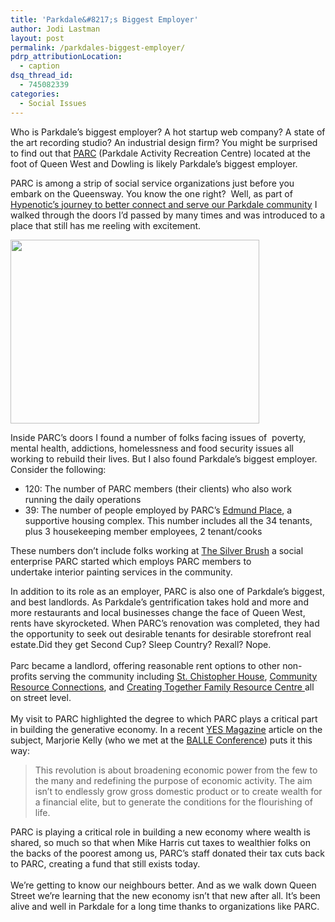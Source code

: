 ```yaml
---
title: 'Parkdale&#8217;s Biggest Employer'
author: Jodi Lastman
layout: post
permalink: /parkdales-biggest-employer/
pdrp_attributionLocation:
  - caption
dsq_thread_id:
  - 745082339
categories:
  - Social Issues
---
```

Who is Parkdale&#8217;s biggest employer? A hot startup web company? A state of the art recording studio? An industrial design firm? You might be surprised to find out that [PARC][1] (Parkdale Activity Recreation Centre) located at the foot of Queen West and Dowling is likely Parkdale&#8217;s biggest employer.

PARC is among a strip of social service organizations just before you embark on the Queensway. You know the one right?  Well, as part of [Hypenotic&#8217;s journey to better connect and serve our Parkdale community][2] I walked through the doors I&#8217;d passed by many times and was introduced to a place that still has me reeling with excitement.

<a href="http://hypenotic.com/meaning-fulmarketing/9434/parkdales-biggest-employer/attachment/screen-shot-2012-06-27-at-10-00-46-am" rel="attachment wp-att-9435"><img class="aligncenter size-full wp-image-9435" title="Screen shot 2012-06-27 at 10.00.46 AM" src="http://hypenotic.com/wordpress/wp-content/uploads/2012/06/Screen-shot-2012-06-27-at-10.00.46-AM.png" alt="" width="398" height="294" /></a>

Inside PARC&#8217;s doors I found a number of folks facing issues of  poverty, mental health, addictions, homelessness and food security issues all working to rebuild their lives. But I also found Parkdale&#8217;s biggest employer. Consider the following:

*   120: The number of PARC members (their clients) who also work running the daily operations
*   39: The number of people employed by PARC&#8217;s [Edmund Place][3], a supportive housing complex. This number includes all the 34 tenants, plus 3 housekeeping member employees, 2 tenant/cooks

These numbers don&#8217;t include folks working at [The Silver Brush][4] a social enterprise PARC started which employs PARC members to undertake interior painting services in the community.

<div>
  In addition to its role as an employer, PARC is also one of Parkdale&#8217;s biggest, and best landlords. As Parkdale&#8217;s gentrification takes hold and more and more restaurants and local businesses change the face of Queen West, rents have skyrocketed. When PARC&#8217;s renovation was completed, they had the opportunity to seek out desirable tenants for desirable storefront real estate.Did they get Second Cup? Sleep Country? Rexall? Nope.
</div>

<div>
   
</div>

<div>
  Parc became a landlord, offering reasonable rent options to other non-profits serving the community including <a href="http://www.stchrishouse.org/st-chris/index.php">St. Chistopher House</a>, <a href="http://www.crct.org/">Community Resource Connections</a>, and <a href="http://creatingtogetherparkdalefrp.com/">Creating Together Family Resource Centre </a>all on street level.
</div>

<div>
   
</div>

<div>
  My visit to PARC highlighted the degree to which PARC plays a critical part in building the generative economy. In a recent <a href="http://www.yesmagazine.org/issues/9-strategies-to-end-corporate-rule/can-there-be-201cgood201d-corporations">YES Magazine</a> article on the subject, Marjorie Kelly (who we met at the <a href="http://www.livingeconomies.org/conference-2012/">BALLE Conference</a>) puts it this way:
</div>

> <div>
>   This revolution is about broadening economic power from the few to the many and redefining the purpose of economic activity. The aim isn’t to endlessly grow gross domestic product or to create wealth for a financial elite, but to generate the conditions for the flourishing of life.
> </div>

<div>
  PARC is playing a critical role in building a new economy where wealth is shared, so much so that when Mike Harris cut taxes to wealthier folks on the backs of the poorest among us, PARC&#8217;s staff donated their tax cuts back to PARC, creating a fund that still exists today.
</div>

<div>
   
</div>

<div>
  We&#8217;re getting to know our neighbours better. And as we walk down Queen Street we&#8217;re learning that the new economy isn&#8217;t that new after all. It&#8217;s been alive and well in Parkdale for a long time thanks to organizations like PARC.
</div>

<div>
   
</div>

&nbsp;

 [1]: http://parc.on.ca/
 [2]: http://hypenotic.com/meaning-fulmarketing/9302/where-we-draw-the-line
 [3]: http://edmondplace.ca/
 [4]: http://www.silverbrush.ca/